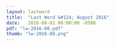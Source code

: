 ```yaml
---
layout: lastword
title:  "Last Word &#124; August 2016"
date:   2016-08-01 00:00:00 -0500
pdf: "lw-2016-08.pdf"
thumb: "lw-2016-08.png"
---
```

